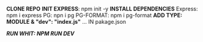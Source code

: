 **CLONE REPO**
**INIT EXPRESS**: npm init -y
**INSTALL DEPENDENCIES**
  Express: npm i express
	PG: npn i pg
	PG-FORMAT: npm i pg-format
**ADD TYPE: MODULE & "dev": "index.js"** ... IN  pakage.json

***RUN WHIT: NPM RUN DEV***
